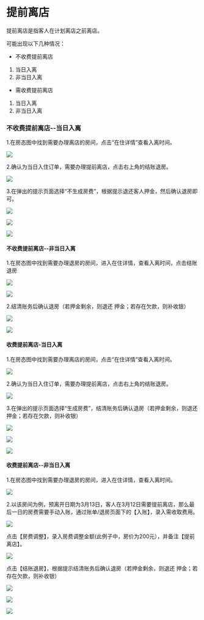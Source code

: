 # 提前离店

提前离店是指客人在计划离店之前离店。

可能出现以下几种情况：

* 不收费提前离店

1. 当日入离
2. 非当日入离

* 需收费提前离店

1. 当日入离
2. 非当日入离

### 不收费提前离店--当日入离

1.在房态图中找到需要办理离店的房间，点击“在住详情”查看入离时间。

![](../../.gitbook/assets/image%20%28160%29.png)

2.确认为当日入住订单，需要办理提前离店，点击右上角的结账退房。

![](../../.gitbook/assets/image%20%28410%29.png)

3.在弹出的提示页面选择“不生成房费”，根据提示退还客人押金，然后确认退房即可。

![](../../.gitbook/assets/image%20%28273%29.png)

![](../../.gitbook/assets/image%20%28258%29.png)

![](../../.gitbook/assets/image%20%28264%29.png)

#### 不收费提前离店--非当日入离

1.在房态图中找到需要办理退房的房间，进入在住详情，查看入离时间，点击结账退房

![](../../.gitbook/assets/image%20%28299%29.png)

![](../../.gitbook/assets/image.png)

2.结清账务后确认退房（若押金剩余，则退还 押金；若存在欠款，则补收银）

![](../../.gitbook/assets/image%20%28261%29.png)

![](../../.gitbook/assets/image%20%28264%29.png)

#### 收费提前离店-当日入离

1.在房态图中找到需要办理离店的房间，点击“在住详情”查看入离时间。

![](../../.gitbook/assets/image%20%28160%29.png)

2.确认为当日入住订单，需要办理提前离店，点击右上角的结账退房。

![](../../.gitbook/assets/image%20%28410%29.png)

3.在弹出的提示页面选择“生成房费”，结清账务后确认退房（若押金剩余，则退还 押金；若存在欠款，则补收银）

![](../../.gitbook/assets/image%20%2825%29.png)

![](../../.gitbook/assets/image%20%28261%29.png)

![](../../.gitbook/assets/image%20%28264%29.png)

#### 收费提前离店--非当日入离

1.在房态图中找到需要办理退房的房间，进入在住详情，查看入离时间。

![](../../.gitbook/assets/image%20%288%29.png)

2.以该房间为例，预离开日期为3月13日，客人在3月12日需要提前离店，那么最后一日的房费需要手动入账，通过账单/退房页面下的【入账】，录入需收取费用。

![](../../.gitbook/assets/image%20%28420%29.png)

点击【房费调整】，录入房费调整金额\(此例子中，房价为200元），并备注【提前离店】。

![](../../.gitbook/assets/image%20%28251%29.png)

  
点击【结账退房】，根据提示结清账务后确认退房（若押金剩余，则退还 押金；若存在欠款，则补收银）

![](../../.gitbook/assets/image%20%28228%29.png)

![](../../.gitbook/assets/image%20%28331%29.png)

![](../../.gitbook/assets/image%20%28291%29.png)

